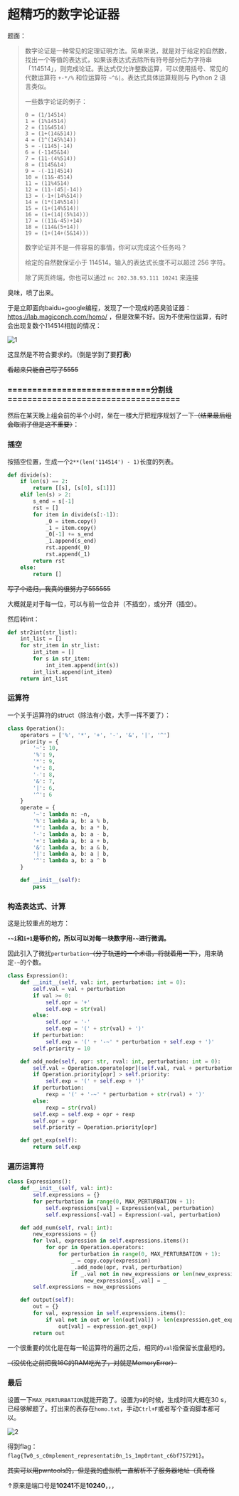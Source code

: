 # 超精巧的数字论证器

题面：

> 数字论证是一种常见的定理证明方法。简单来说，就是对于给定的自然数，找出一个等值的表达式，如果该表达式去除所有符号部分后为字符串「114514」，则完成论证。表达式仅允许整数运算，可以使用括号、常见的代数运算符 `+-*/%` 和位运算符 `~^&|`。表达式具体运算规则与 Python 2 语言类似。
>
> 一些数字论证的例子：
>
> ```
> 0 = (1/14514)
> 1 = (1%14514)
> 2 = (11&4514)
> 3 = (1+(14&514))
> 4 = (1^(145%14))
> 5 = -(1145|-14)
> 6 = (-1145&14)
> 7 = (11-(4%514))
> 8 = (1145&14)
> 9 = -(-11|4514)
> 10 = (11&-4514)
> 11 = (11%4514)
> 12 = (11-(45|-14))
> 13 = (-1+(14%514))
> 14 = (1*(14%514))
> 15 = (1+(14%514))
> 16 = (1+(14|(5%14)))
> 17 = ((11&-45)+14)
> 18 = (114&(5+14))
> 19 = (1+(14+(5&14)))
> ```
>
> 数字论证并不是一件容易的事情，你可以完成这个任务吗？
>
> 给定的自然数保证小于 114514。输入的表达式长度不可以超过 256 字符。
>
> 除了网页终端，你也可以通过 `nc 202.38.93.111 10241` 来连接

臭味，喷了出来。



于是立即面向baidu+google编程，发现了一个现成的恶臭验证器： https://lab.magiconch.com/homo/ ，但是效果不好。因为不使用位运算，有时会出现复数个114514相加的情况：

![1](img/1.png)

这显然是不符合要求的。（倒是学到了要**打表**）

~~看起来只能自己写了5555~~



### =============================分割线===================================



然后在某天晚上组会前的半个小时，坐在一楼大厅把程序规划了一下~~（结果最后组会取消了但是这不重要）~~：

### 插空

按插空位置，生成一个`2**(len('114514') - 1)`长度的列表。

```python
def divide(s):
    if len(s) == 2:
        return [[s], [s[0], s[1]]]
    elif len(s) > 2:
        s_end = s[-1]
        rst = []
        for item in divide(s[:-1]):
            _0 = item.copy()
            _1 = item.copy()
            _0[-1] += s_end
            _1.append(s_end)
            rst.append(_0)
            rst.append(_1)
        return rst
    else:
        return []
```

~~写了个递归，我真的很努力了555555~~

大概就是对于每一位，可以与前一位合并（不插空），或分开（插空）。

然后转int：

```python
def str2int(str_list):
    int_list = []
    for str_item in str_list:
        int_item = []
        for s in str_item:
            int_item.append(int(s))
        int_list.append(int_item)
    return int_list
```

### 运算符

一个关于运算符的struct（除法有小数，大手一挥不要了）：

```python
class Operation():
    operators = ['%', '*', '+', '-', '&', '|', '^']
    priority = {
        '~': 10,
        '%': 9,
        '*': 9,
        '+': 8,
        '-': 8,
        '&': 7,
        '|': 6,
        '^': 6
    }
    operate = {
        '~': lambda n: ~n,
        '%': lambda a, b: a % b,
        '*': lambda a, b: a * b,
        '-': lambda a, b: a - b,
        '+': lambda a, b: a + b,
        '&': lambda a, b: a & b,
        '|': lambda a, b: a | b,
        '^': lambda a, b: a ^ b
    }

    def __init__(self):
        pass
```

### 构造表达式、计算

这是比较重点的地方：

**`-~i`和`i+1`是等价的，所以可以对每一块数字用`-~`进行微调。**

因此引入了微扰`perturbation`~~（分子轨道的一个术语，将就着用一下）~~，用来确定`-~`的个数。

```python
class Expression():
    def __init__(self, val: int, perturbation: int = 0):
        self.val = val + perturbation
        if val >= 0:
            self.opr = '+'
            self.exp = str(val)
        else:
            self.opr = '-'
            self.exp = '(' + str(val) + ')'
        if perturbation:
            self.exp = '(' + '-~' * perturbation + self.exp + ')'
        self.priority = 10

    def add_node(self, opr: str, rval: int, perturbation: int = 0):
        self.val = Operation.operate[opr](self.val, rval + perturbation)
        if Operation.priority[opr] > self.priority:
            self.exp = '(' + self.exp + ')'
        if perturbation:
            rexp = '(' + '-~' * perturbation + str(rval) + ')'
        else:
            rexp = str(rval)
        self.exp = self.exp + opr + rexp
        self.opr = opr
        self.priority = Operation.priority[opr]

    def get_exp(self):
        return self.exp
```

### 遍历运算符

```python
class Expressions():
    def __init__(self, val: int):
        self.expressions = {}
        for perturbation in range(0, MAX_PERTURBATION + 1):
            self.expressions[val] = Expression(val, perturbation)
            self.expressions[-val] = Expression(-val, perturbation)

    def add_num(self, rval: int):
        new_expressions = {}
        for lval, expression in self.expressions.items():
            for opr in Operation.operators:
                for perturbation in range(0, MAX_PERTURBATION + 1):
                    _ = copy.copy(expression)
                    _.add_node(opr, rval, perturbation)
                    if _.val not in new_expressions or len(new_expressions[_.val].get_exp()) > len(_.get_exp()):
                        new_expressions[_.val] = _
        self.expressions = new_expressions

    def output(self):
        out = {}
        for val, expression in self.expressions.items():
            if val not in out or len(out[val]) > len(expression.get_exp()):
                out[val] = expression.get_exp()
        return out
```

一个很重要的优化是在每一轮运算符的遍历之后，相同的`val`指保留长度最短的。

~~（没优化之前把我16G的RAM吃光了，对就是MemoryError）~~

### 最后

设置一下`MAX_PERTURBATION`就能开跑了。设置为`9`的时候，生成时间大概在30 s，已经够解题了。打出来的表存在`homo.txt`，手动`Ctrl+F`或者写个查询脚本都可以。

![2](img/2.png)

得到flag：`flag{Tw0_s_c0mplement_representati0n_1s_1mp0rtant_c6bf757291}`。

~~其实可以用pwntools的，但是我的虚拟机一直解析不了服务器地址（真奇怪~~

↑原来是端口号是**10241**不是**10240**，，，